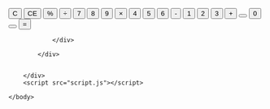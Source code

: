 <html>
	<head>
		<link rel="stylesheet" type="text/css" href="style.css">
		<link href="https://fonts.googleapis.com/css?family=Open+Sans:600,700" rel="stylesheet">
		<title>18118056_RahulJose</title>
	</head>
	<body>
		<div id="container">
			<div id="calculator">
				<div id="result">
					<div id="history">
						<p id="history-value"></p>
					</div>
					<div id="output">
						<p id="output-value"></p>
					</div>
				</div>
				<div id="keyboard">
					<button class="operator" id="clear">C</button>
					<button class="operator" id="backspace">CE</button>
					<button class="operator" id="%">%</button>
					<button class="operator" id="/">&#247;</button>
					<button class="number" id="7">7</button>
					<button class="number" id="8">8</button>
					<button class="number" id="9">9</button>
					<button class="operator" id="*">&times;</button>
					<button class="number" id="4">4</button>
					<button class="number" id="5">5</button>
					<button class="number" id="6">6</button>
					<button class="operator" id="-">-</button>
					<button class="number" id="1">1</button>
					<button class="number" id="2">2</button>
					<button class="number" id="3">3</button>
					<button class="operator" id="+">+</button>
					<button class="empty" id="empty"></button>
					<button class="number" id="0">0</button>
					<button class="empty" id="empty"></button>
					<button class="operator" id="=">=</button>
					

				</div>

			</div>


		</div>
		<script src="script.js"></script>

	</body>
</html>
